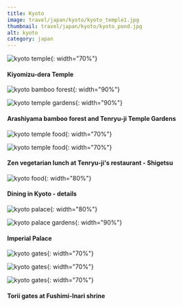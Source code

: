 ```yaml
---
title: Kyoto
image: travel/japan/kyoto/kyoto_temple1.jpg
thumbnail: travel/japan/kyoto/kyoto_pond.jpg
alt: kyoto
category: japan
---
```


![kyoto temple](./assets/img/travel/japan/kyoto/kyoto_temple2.jpg){: width="70%"}

#### Kiyomizu-dera Temple

![kyoto bamboo forest](./assets/img/travel/japan/kyoto/kyoto_bamboo.jpg){: width="90%"}

![kyoto temple gardens](./assets/img/travel/japan/kyoto/kyoto_pond.jpg){: width="90%"}

#### Arashiyama bamboo forest and Tenryu-ji Temple Gardens

![kyoto temple food](./assets/img/travel/japan/kyoto/kyoto_temple_food1.jpg){: width="70%"}

![kyoto temple food](./assets/img/travel/japan/kyoto/kyoto_temple_food2.jpg){: width="70%"}

#### Zen vegetarian lunch at Tenryu-ji's restaurant - Shigetsu

![kyoto food](./assets/img/travel/japan/kyoto/kyoto_food_details.jpg){: width="80%"}

#### Dining in Kyoto - details

![kyoto palace](./assets/img/travel/japan/kyoto/kyoto_palace.jpg){: width="80%"}

![kyoto palace gardens](./assets/img/travel/japan/kyoto/kyoto_gardens.jpg){: width="90%"}

#### Imperial Palace

![kyoto gates](./assets/img/travel/japan/kyoto/kyoto_gates1.jpg){: width="70%"}

![kyoto gates](./assets/img/travel/japan/kyoto/kyoto_gates2.jpg){: width="70%"}

![kyoto gates](./assets/img/travel/japan/kyoto/kyoto_gates3.jpg){: width="70%"}

#### Torii gates at Fushimi-Inari shrine
